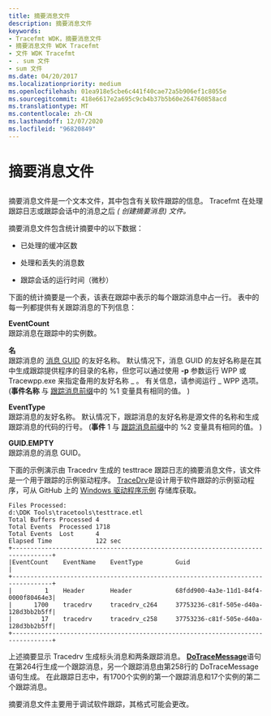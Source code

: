 ```yaml
---
title: 摘要消息文件
description: 摘要消息文件
keywords:
- Tracefmt WDK，摘要消息文件
- 摘要消息文件 WDK Tracefmt
- 文件 WDK Tracefmt
- . sum 文件
- sum 文件
ms.date: 04/20/2017
ms.localizationpriority: medium
ms.openlocfilehash: 01ea918e5cbe6c441f40cae72a5b906ef1c8055e
ms.sourcegitcommit: 418e6617e2a695c9cb4b37b5b60e264760858acd
ms.translationtype: MT
ms.contentlocale: zh-CN
ms.lasthandoff: 12/07/2020
ms.locfileid: "96820849"
---
```

# <a name="summary-message-file"></a>摘要消息文件


## <span id="ddk_summary_message_file_tools"></span><span id="DDK_SUMMARY_MESSAGE_FILE_TOOLS"></span>


摘要消息文件是一个文本文件，其中包含有关软件跟踪的信息。 Tracefmt 在处理跟踪日志或跟踪会话中的消息之后 *( 创建摘要消息) 文件。*

摘要消息文件包含统计摘要中的以下数据：

-   已处理的缓冲区数

-   处理和丢失的消息数

-   跟踪会话的运行时间（微秒）

下面的统计摘要是一个表，该表在跟踪中表示的每个跟踪消息中占一行。 表中的每一列都提供有关跟踪消息的下列信息：

<span id="EventCount"></span><span id="eventcount"></span><span id="EVENTCOUNT"></span>**EventCount**  
跟踪消息在跟踪中的实例数。

<span id="EventName"></span><span id="eventname"></span><span id="EVENTNAME"></span>**名**  
跟踪消息的 [消息 GUID](message-guid.md) 的友好名称。 默认情况下，消息 GUID 的友好名称是在其中生成跟踪提供程序的目录的名称，但您可以通过使用 **-p** 参数运行 WPP 或 Tracewpp.exe 来指定备用的友好名称 \_ 。 有关信息，请参阅运行 \_ WPP 选项。  (**事件名称** 与 [跟踪消息前缀](trace-message-prefix.md)中的 %1 变量具有相同的值。 ) 

<span id="EventType"></span><span id="eventtype"></span><span id="EVENTTYPE"></span>**EventType**  
跟踪消息的友好名称。 默认情况下，跟踪消息的友好名称是源文件的名称和生成跟踪消息的代码的行号。  (**事件** 1 与 [跟踪消息前缀](trace-message-prefix.md)中的 %2 变量具有相同的值。 ) 

<span id="GUID"></span><span id="guid"></span>**GUID.EMPTY**  
跟踪消息的消息 GUID。

下面的示例演示由 Tracedrv 生成的 testtrace 跟踪日志的摘要消息文件，该文件是一个用于跟踪的示例驱动程序。 [TraceDrv](https://github.com/Microsoft/Windows-driver-samples/tree/master/general/tracing/tracedriver)是设计用于软件跟踪的示例驱动程序，可从 GitHub 上的 [Windows 驱动程序示例](https://github.com/Microsoft/Windows-driver-samples) 存储库获取。

```
Files Processed:
d:\DDK Tools\tracetools\testtrace.etl
Total Buffers Processed 4
Total Events  Processed 1718
Total Events  Lost      4
Elapsed Time            122 sec
+---------------------------------------------------------------------------------+
|EventCount    EventName    EventType         Guid                                |
+---------------------------------------------------------------------------------+
|         1    Header       Header            68fdd900-4a3e-11d1-84f4-0000f80464e3|
|      1700    tracedrv     tracedrv_c264     37753236-c81f-505e-d40a-128d3bb2b5ff|
|        17    tracedrv     tracedrv_c258     37753236-c81f-505e-d40a-128d3bb2b5ff|
+---------------------------------------------------------------------------------+
```

上述摘要显示 Tracedrv 生成标头消息和两条跟踪消息。 [**DoTraceMessage**](/previous-versions/windows/hardware/previsioning-framework/ff544918(v=vs.85))语句在第264行生成一个跟踪消息，另一个跟踪消息由第258行的 DoTraceMessage 语句生成。 在此跟踪日志中，有1700个实例的第一个跟踪消息和17个实例的第二个跟踪消息。

摘要消息文件主要用于调试软件跟踪，其格式可能会更改。

 

